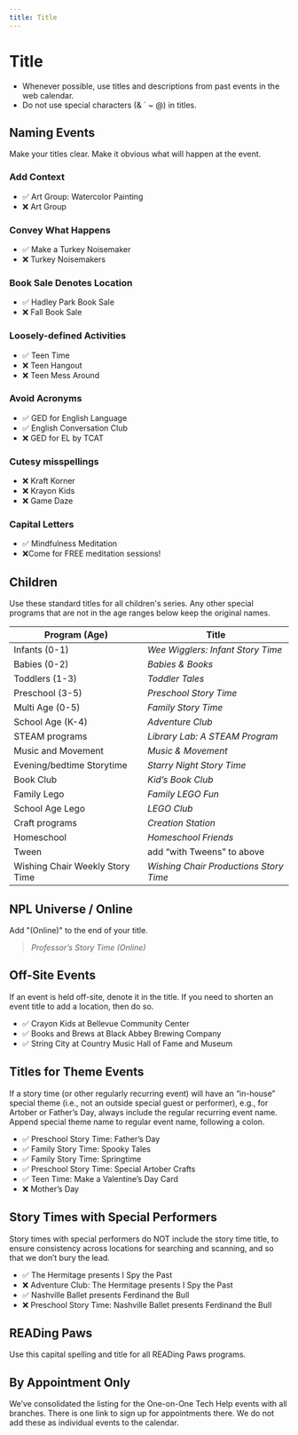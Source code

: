 ```yaml
---
title: Title
---
```

# Title

- Whenever possible, use titles and descriptions from past events in the web calendar.
- Do not use special characters (& ` ~ @) in titles.

## Naming Events

Make your titles clear. Make it obvious what will happen at the event.

### Add Context

- :white_check_mark: Art Group: Watercolor Painting
- :x: Art Group

### Convey What Happens

- :white_check_mark: Make a Turkey Noisemaker
- :x: Turkey Noisemakers

### Book Sale Denotes Location

- :white_check_mark: Hadley Park Book Sale
- :x: Fall Book Sale

### Loosely-defined Activities

- :white_check_mark: Teen Time
- :x: Teen Hangout
- :x: Teen Mess Around

### Avoid Acronyms

- :white_check_mark: GED for English Language
- :white_check_mark: English Conversation Club
- :x: GED for EL by TCAT

### Cutesy misspellings

- :x: Kraft Korner
- :x: Krayon Kids
- :x: Game Daze

### Capital Letters

- :white_check_mark: Mindfulness Meditation  
- :x:Come for FREE meditation sessions!

## Children

Use these standard titles for all children's series. Any other special programs that are not in the age ranges below keep the original names.

| Program (Age)                    | Title                                   |
|--------------------------------- |---------------------------------------- |
| Infants (0-1)                    | _Wee Wigglers: Infant Story Time_       |
| Babies (0-2)                     | _Babies & Books_                        |
| Toddlers (1-3)                   | _Toddler Tales_                         |
| Preschool (3-5)                  | _Preschool Story Time_                  |
| Multi Age (0-5)                  | _Family Story Time_                     |
| School Age (K-4)                 | _Adventure Club_                        |
| STEAM programs                   | _Library Lab: A STEAM Program_          |
| Music and Movement               | _Music & Movement_                      |
| Evening/bedtime Storytime        | _Starry Night Story Time_               |
| Book Club                        | _Kid’s Book Club_                       |
| Family Lego                      | _Family LEGO Fun_                       |
| School Age Lego                  | _LEGO Club_                             |
| Craft programs                   | _Creation Station_                      |
| Homeschool                       | _Homeschool Friends_                    |
| Tween                            | add “with Tweens” to above              |
| Wishing Chair Weekly Story Time  | _Wishing Chair Productions Story Time_  |

## NPL Universe / Online

Add "(Online)" to the end of your title.
> _Professor’s Story Time (Online)_

## Off-Site Events

If an event is held off-site, denote it in the title. If you need to shorten an event title to add a location, then do so.

- :white_check_mark: Crayon Kids at Bellevue Community Center
- :white_check_mark: Books and Brews at Black Abbey Brewing Company
- :white_check_mark: String City at Country Music Hall of Fame and Museum

## Titles for Theme Events

If a story time (or other regularly recurring event) will have an “in-house” special theme (i.e., not an outside special guest or performer), e.g., for Artober or Father’s Day, always include the regular recurring event name. Append special theme name to regular event name, following a colon.

- :white_check_mark: Preschool Story Time: Father’s Day
- :white_check_mark: Family Story Time: Spooky Tales
- :white_check_mark: Family Story Time: Springtime
- :white_check_mark: Preschool Story Time: Special Artober Crafts
- :white_check_mark: Teen Time: Make a Valentine’s Day Card
- :x: Mother’s Day

## Story Times with Special Performers

Story times with special performers do NOT include the story time title, to ensure consistency across locations for searching and scanning, and so that we don’t bury the lead.

- :white_check_mark: The Hermitage presents I Spy the Past
- :x: Adventure Club: The Hermitage presents I Spy the Past
- :white_check_mark: Nashville Ballet presents Ferdinand the Bull
- :x: Preschool Story Time: Nashville Ballet presents Ferdinand the Bull

## READing Paws

Use this capital spelling and title for all READing Paws programs.

## By Appointment Only

We’ve consolidated the listing for the One-on-One Tech Help events with all branches. There is one link to sign up for appointments there. We do not add these as individual events to the calendar.
